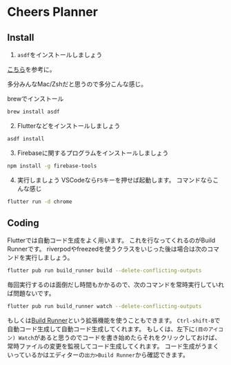 # Cheers Planner

## Install
1. `asdf`をインストールしましょう

[こちら](https://asdf-vm.com/ja-jp/guide/getting-started.html)を参考に。

多分みんなMac/Zshだと思うので多分こんな感じ。

brewでインストール
```sh
brew install asdf
```

2. Flutterなどをインストールしましょう
```sh
asdf install
```

3. Firebaseに関するプログラムをインストールしましょう
```sh
npm install -g firebase-tools
```

4. 実行しましょう
VSCodeなら`F5`キーを押せば起動します。
コマンドならこんな感じ
```sh
flutter run -d chrome
```

## Coding
Flutterでは自動コード生成をよく用います。
これを行なってくれるのがBuild Runnerです。
riverpodやfreezedを使うクラスをいじった後は場合は次のコマンドを実行しましょう。
```sh
flutter pub run build_runner build --delete-conflicting-outputs
```
毎回実行するのは面倒だし時間もかかるので、次のコマンドを常時実行していれば問題ないです。
```sh
flutter pub run build_runner watch --delete-conflicting-outputs
```
もしくは[Build Runner](https://marketplace.visualstudio.com/items?itemName=GaetSchwartz.build-runner)という拡張機能を使うこともできます。
`Ctrl-shift-B`で自動コード生成して自動コード生成してくれます。
もしくは、左下に`(目のアイコン) Watch`があると思うのでコードを書き始めたらそれをクリックしておけば、常時ファイルの変更を監視してコード生成してくれます。
コード生成がうまくいっているかはエディターの`出力>Build Runner`から確認できます。